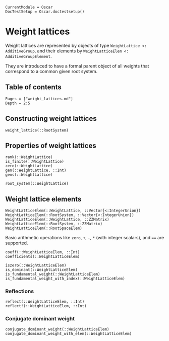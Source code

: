```@meta
CurrentModule = Oscar
DocTestSetup = Oscar.doctestsetup()
```

# Weight lattices

Weight lattices are represented by objects of type `WeightLattice <: AdditiveGroup`, and their elements by `WeightLatticeElem <: AdditiveGroupElement`.

They are introduced to have a formal parent object of all weights that correspond to a common given root system.


## Table of contents

```@contents
Pages = ["weight_lattices.md"]
Depth = 2:5
```

## Constructing weight lattices
```@docs
weight_lattice(::RootSystem)
```


## Properties of weight lattices

```@docs
rank(::WeightLattice)
is_finite(::WeightLattice)
zero(::WeightLattice)
gen(::WeightLattice, ::Int)
gens(::WeightLattice)
```

```@docs
root_system(::WeightLattice)
```


## Weight lattice elements

```@docs
WeightLatticeElem(::WeightLattice, ::Vector{<:IntegerUnion})
WeightLatticeElem(::RootSystem, ::Vector{<:IntegerUnion})
WeightLatticeElem(::WeightLattice, ::ZZMatrix)
WeightLatticeElem(::RootSystem, ::ZZMatrix)
WeightLatticeElem(::RootSpaceElem)
```

Basic arithmetic operations like `zero`, `+`, `-`, `*` (with integer scalars), and `==` are supported.

```@docs
coeff(::WeightLatticeElem, ::Int)
coefficients(::WeightLatticeElem)
```

```@docs
iszero(::WeightLatticeElem)
is_dominant(::WeightLatticeElem)
is_fundamental_weight(::WeightLatticeElem)
is_fundamental_weight_with_index(::WeightLatticeElem)
```

### Reflections
```@docs
reflect(::WeightLatticeElem, ::Int)
reflect!(::WeightLatticeElem, ::Int)
```

### Conjugate dominant weight
```@docs
conjugate_dominant_weight(::WeightLatticeElem)
conjugate_dominant_weight_with_elem(::WeightLatticeElem)
```
